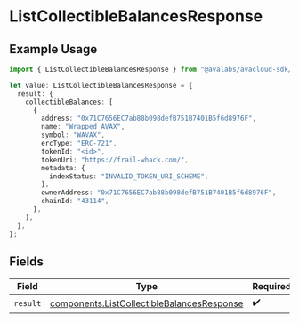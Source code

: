 # ListCollectibleBalancesResponse

## Example Usage

```typescript
import { ListCollectibleBalancesResponse } from "@avalabs/avacloud-sdk/models/operations";

let value: ListCollectibleBalancesResponse = {
  result: {
    collectibleBalances: [
      {
        address: "0x71C7656EC7ab88b098defB751B7401B5f6d8976F",
        name: "Wrapped AVAX",
        symbol: "WAVAX",
        ercType: "ERC-721",
        tokenId: "<id>",
        tokenUri: "https://frail-whack.com/",
        metadata: {
          indexStatus: "INVALID_TOKEN_URI_SCHEME",
        },
        ownerAddress: "0x71C7656EC7ab88b098defB751B7401B5f6d8976F",
        chainId: "43114",
      },
    ],
  },
};
```

## Fields

| Field                                                                                                    | Type                                                                                                     | Required                                                                                                 | Description                                                                                              |
| -------------------------------------------------------------------------------------------------------- | -------------------------------------------------------------------------------------------------------- | -------------------------------------------------------------------------------------------------------- | -------------------------------------------------------------------------------------------------------- |
| `result`                                                                                                 | [components.ListCollectibleBalancesResponse](../../models/components/listcollectiblebalancesresponse.md) | :heavy_check_mark:                                                                                       | N/A                                                                                                      |